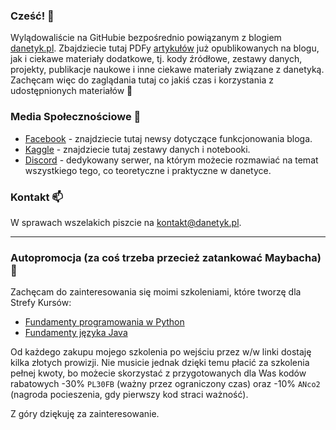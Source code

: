 ### Cześć! 👋

Wylądowaliście na GitHubie bezpośrednio powiązanym z blogiem [danetyk.pl](https://danetyk.pl/). Zbajdziecie tutaj PDFy [artykułów](https://github.com/danetykpl/danetykpl/tree/main/artyku%C5%82y) już opublikowanych na blogu, jak i ciekawe materiały dodatkowe, tj. kody źródłowe, zestawy danych, projekty, publikacje naukowe i inne ciekawe materiały związane z danetyką. Zachęcam więc do zaglądania tutaj co jakiś czas i korzystania z udostępnionych materiałów 🤖

### Media Społecznościowe 🤝

* [Facebook](https://www.facebook.com/danetykpl) - znajdziecie tutaj newsy dotyczące funkcjonowania bloga.
* [Kaggle](https://www.kaggle.com/danetykpl) - znajdziecie tutaj zestawy danych i notebooki.
* [Discord](https://discord.gg/sJbTqMsZEM) - dedykowany serwer, na którym możecie rozmawiać na temat wszystkiego tego, co teoretyczne i praktyczne w danetyce. 

### Kontakt 📫
W sprawach wszelakich piszcie na kontakt@danetyk.pl.

---

### Autopromocja (za coś trzeba przecież zatankować Maybacha) 🌱

Zachęcam do zainteresowania się moimi szkoleniami, które tworzę dla Strefy Kursów:

 * [Fundamenty programowania w Python](https://strefakursow.pl/kursy/programowanie/fundamenty_programowania_w_python.html?ref=111440)
 * [Fundamenty języka Java](https://strefakursow.pl/kursy/programowanie/fundamenty_jezyka_java.html?ref=111440)
  
Od każdego zakupu mojego szkolenia po wejściu przez w/w linki dostaję kilka złotych prowizji. Nie musicie jednak dzięki temu płacić za szkolenia pełnej kwoty, bo możecie skorzystać z przygotowanych dla Was kodów rabatowych -30% `PL30FB` (ważny przez ograniczony czas) oraz -10% `ANco2` (nagroda pocieszenia, gdy pierwszy kod straci ważność).

Z góry dziękuję za zainteresowanie.
